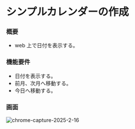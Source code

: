 # シンプルカレンダーの作成

### 概要

- web 上で日付を表示する。

### 機能要件

- 日付を表示する。
- 前月、次月へ移動する。
- 今日へ移動する。

### 画面
![chrome-capture-2025-2-16](https://github.com/user-attachments/assets/efff27d2-6690-490a-a5a8-4a54c61a4baa)
